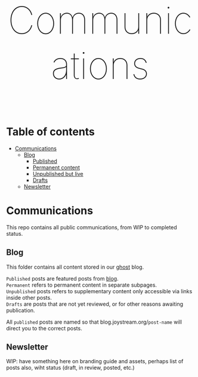 <p align="center" style="font-size:100px;font-weight:100;">Communications</p>

# Table of contents

- [Communications](#communications)
  - [Blog](#blog)  
    - [Published](#blog/published)
    - [Permanent content](#blog/permanent)
    - [Unpublished but live](#blog/unpublished)
    - [Drafts](#blog/drafts)
  - [Newsletter](#newsletter)

# Communications

This repo contains all public communications, from WIP to completed status.

## Blog

This folder contains all content stored in our [ghost](https://github.com/TryGhost/Ghost) blog.

`Published` posts are featured posts from [blog](https://blog.joystream.org/).  
`Permanent` refers to permanent content in separate subpages.  
`Unpublished` posts refers to supplementary content only accessible via links inside other posts.  
`Drafts` are posts that are not yet reviewed, or for other reasons awaiting publication.

All `published` posts are named so that blog.joystream.org/`post-name` will direct you to the correct posts.

## Newsletter

WIP: have something here on branding guide and assets, perhaps list of posts also, wiht status (draft, in review, posted, etc.)
